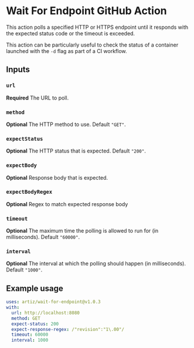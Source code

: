 # Wait For Endpoint GitHub Action

This action polls a specified HTTP or HTTPS endpoint until it responds with the expected status code or the timeout is exceeded.

This action can be particularly useful to check the status of a container launched with the `-d` flag as part of a CI workflow.

## Inputs

### `url`

**Required** The URL to poll.

### `method`

**Optional** The HTTP method to use. Default `"GET"`.

### `expectStatus`

**Optional** The HTTP status that is expected. Default `"200"`.

### `expectBody`

**Optional** Response body that is expected.

### `expectBodyRegex`

**Optional** Regex to match expected response body

### `timeout`

**Optional** The maximum time the polling is allowed to run for (in milliseconds). Default `"60000"`.

### `interval`

**Optional** The interval at which the polling should happen (in milliseconds). Default `"1000"`.

## Example usage

```yml
uses: artiz/wait-for-endpoint@v1.0.3
with:
  url: http://localhost:8080
  method: GET
  expect-status: 200
  expect-response-regex: /"revision":"1\.00"/
  timeout: 60000
  interval: 1000
```

